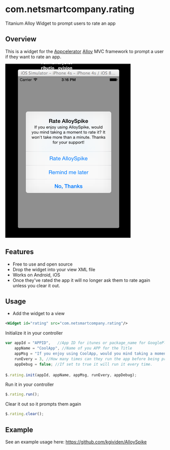 com.netsmartcompany.rating
==========================

Titanium Alloy Widget to prompt users to rate an app

## Overview
This is a widget for the [Appcelerator](http://www.appcelerator.com) [Alloy](http://projects.appcelerator.com/alloy/docs/Alloy-bootstrap/index.html) MVC framework to prompt a user if they want to rate an app.

![Screenshot](/screenshot.png?raw=true)

## Features

* Free to use and open source
* Drop the widget into your view XML file
* Works on Android, iOS
* Once they've rated the app it will no longer ask them to rate again unless you clear it out.

## Usage

* Add the widget to a view
```xml
<Widget id="rating" src="com.netsmartcompany.rating"/>
```

Initialize it in your controller
```js
var appId = "APPID",   //App ID for itunes or package_name for GooglePlay
    appName = "CoolApp", //Name of you APP for the Title
    appMsg = "If you enjoy using CoolApp, would you mind taking a moment to rate it?  Thanks!",//Message you want to display to the user to get them to rate it.
    runEvery = 3, //How many times can they run the app before being prompted to rate it.
    appDebug = false; //If set to true it will run it every time.

$.rating.init(appId, appName, appMsg, runEvery, appDebug);
```

Run it in your controller 
```js
$.rating.run();
```

Clear it out so it prompts them again
```js
$.rating.clear();
```

## Example
See an example usage here: https://github.com/kgividen/AlloySpike